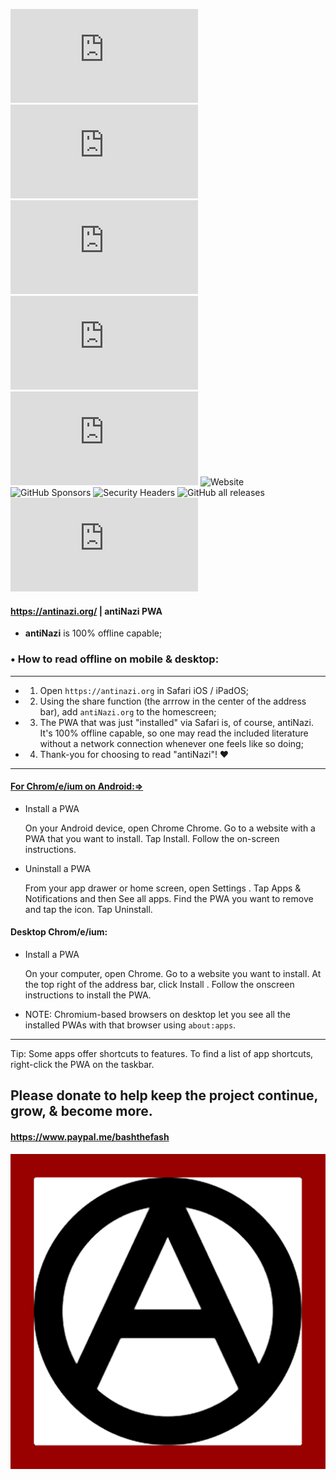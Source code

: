 ![GitHub](https://img.shields.io/github/license/FuckNazis/antiNazi.org?style=social) ![GitHub issues](https://img.shields.io/github/issues-raw/FuckNazis/antiNazi.org) ![GitHub code size in bytes](https://img.shields.io/github/languages/code-size/FuckNazis/antiNazi.org?color=%23990000&label=code&logo=git&logoColor=%23990000&style=flat-square) ![Security Headers (Don't follow redirects)](https://img.shields.io/hsts/preload/antinazi.org?color=purple&label=HSTS&logo=google&logoColor=purple&style=flat-square) ![GitHub top language](https://img.shields.io/github/languages/top/FuckNazis/antiNazi.org?color=white&style=plastic) ![Website](https://img.shields.io/website?color=hotpink&label=site%20is&logo=debian&logoColor=hotpink&url=https%3A%2F%2Fantinazi.org) ![GitHub Sponsors](https://img.shields.io/github/sponsors/FuckNazis) ![Security Headers](https://img.shields.io/security-headers?style=flat-square&url=https%3A%2F%2Fantinazi.org) ![GitHub all releases](https://img.shields.io/github/downloads/FuckNazis/antiNazi.org/total?style=social) ![Mozilla HTTP Observatory Grade](https://img.shields.io/mozilla-observatory/grade-score/antinazi.org?color=orange&logo=mozilla&logoColor=orange&publish&style=flat-square)

#### https://antinazi.org/ | antiNazi PWA

*   **antiNazi** is 100% offline capable;

### • How to read offline on mobile & desktop:

* * *

*   1) Open `https://antinazi.org` in Safari iOS / iPadOS;

*   2) Using the share function (the arrrow in the center of the address bar), add `antiNazi.org` to the homescreen;

*   3) The PWA that was just "installed" via Safari is, of course, antiNazi. It's 100% offline capable, so one may read the included literature without a network connection whenever one feels like so doing;

*   4) Thank-you for choosing to read "antiNazi"! ♥️

* * *

#### [For Chrom/e/ium on Android:=>](https://support.google.com/chrome/answer/9658361)

*   Install a PWA

    On your Android device, open Chrome Chrome. Go to a website with a PWA that you want to install. Tap Install. Follow the on-screen instructions.

*   Uninstall a PWA

    From your app drawer or home screen, open Settings . Tap Apps & Notifications and then See all apps. Find the PWA you want to remove and tap the icon. Tap Uninstall.

#### Desktop Chrom/e/ium:

*   Install a PWA

    On your computer, open Chrome. Go to a website you want to install. At the top right of the address bar, click Install . Follow the onscreen instructions to install the PWA.

*   NOTE: Chromium-based browsers on desktop let you see all the installed PWAs with that browser using `about:apps`.

* * *

Tip: Some apps offer shortcuts to features. To find a list of app shortcuts, right-click the PWA on the taskbar.

## Please donate to help keep the project continue, grow, & become more.

#### https://www.paypal.me/bashthefash

![](https://raw.githubusercontent.com/FuckNazis/fucknazis/master/social/1024.png)
